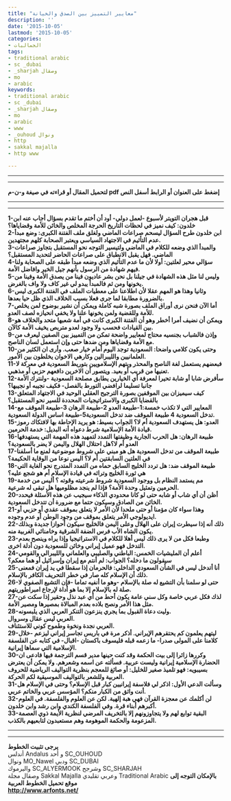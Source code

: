```yaml
---
title: "معايير التمييز بين الصدق والخيانة"
description: ''
date: '2015-10-05'
lastmod: '2015-10-05'
categories:
- الجماليات
tags:
- traditional arabic
- sc _dubai
- _sharjah وصقال
- mo
- arabic
keywords:
- traditional arabic
- sc _dubai
- _sharjah وصقال
- mo
- arabic
- www
- _ouhoud ونوال
- http
- sakkal majalla
- http www

---
```

---

---

**لتحميل المقال أو قراءته في صيغة و-ن-م pdf إضغط على العنوان أو الرابط أسفل النص**

---



---

**1-قبل هجران التويتر لأسبوع -لعمل دولي- أود أن أختم ما تقدم بسؤال أجاب عنه ابن خلدون: كيف نميز في لحظات التاريخ الحرجة المخلص والخائن للأمة وقضاياها؟  
2-ابن خلدون طرح السؤال ليسحم صراعات الماضي ولغلق ملف الفتنة الكبرى: وضع مبدأ عدم التأثيم في الاجتهاد السياسي ويعتبر الصحابة كلهم مجتهدين.  
3-والمبدأ الذي وضعه للكلام في الماضي ولتيسير التوجه نحو المستقبل بتجاوز صراعات الماضي. فهل يقبل الانطباق على صراعات الحاضر لتحديد المستقبل؟  
4-سؤالي محير لعلتين: أولا لأن ما عدم التأثيم الذي وضعه مبدأ طبقه على الصحابة ولنا فيهم شهادة من الرسول بأنهم جيل الخير وافاضل الأمة.  
5-وليس لنا مثل هذه الشهادة في جيلنا بل نحن بشر عاديون فينا من يصدق الأمة وفينا من يخونها ومن ثم فالمبدأ يبدو لي غير كاف ولا واف بالغرض.  
6-وثانيا وهذا هو المهم عقلا لأن اطلاعنا على معطيات الملف في الفتنة الكبرى ليس بالضرورة مطابقا لما جرى فعلا بسبب الخلاف الذي ظل حيا بعدها.  
7-أما الآن فنحن نرى أوراق الملف بصورة شبه كاملة ويمكن أن نشير بوضوح لمن يخلص للأمة وللقضية ولمن يخونها علنا ولا يخفي انحيازه لصف العدو.  
8-ويمكن أن نضيف أمرا أخطر وهو أن الفتنة الكبرى كانت في أمة شعبها متحد والخلاف هو بين القيادات فحسب ولا وجود لعدو متربص يخيف الأمة كالآن.  
9-وإذن فالشباب بجنسيه محتاج لمعايير واضحة تمكن من التمييز بين الصفين ليعرف من مع الأمة وقضاياها ومن ضدها حتى وإن استعمل لسان الناصح.  
10-وحتى يكون كلامي واضحا: السعودية توجد اليوم أمام خيار صعب. وأرى ان الكثير من العلمانيين والليبرالين وكارهي الاخوان يخلطون بين الأمور.  
11-فبعضهم يستعمل لغة الناصح والمحذر ويتهم الإسلامويين بتوريط السعودية في معركة لا تعنيها من قريب أو بعيد. ويتصور أن الاخرين دافعهم حزبي أو مذهبي.  
12-سأفرض شابا أو شابة تحيرا لمعرفة أي الخيارين يطابق مصلحة السعودية -ولنترك الأمة جانبا تسليما لرافضي التورط بالفصل- فكيف نجيبه أو نجيبها؟  
13-كيف سيميزان بين الموقفين بصورة الترجيح العقلي الوحيد في الاجتهاد المتعلق بالقضايا الكبرى والاستراتيجيات المحددة للسير نحو المستقبل؟  
14-المعايير التي لا تكذب خمسة:1-طبيعة العدو 2-طبيعة الرهان 3-طبيعة الموقف مع تدخل السعودية 4 طبيعة الموقف ضد تدخل السعودية5-طبيعة اساس الدولة السعودية.  
15-العدو: هل يستهدف السعودية أم لا؟ الجواب بسيط: هو يريد الإحاطة بها لافتكاك رموز قيادة الأمة الإسلامية شرط دعواه أنه البديل: خدمة الحرمين.  
16-طبيعة الرهان: هل الحرب الجارية وظيفتها التمدد لتمهيد هذه المهمة التي يستهدفها العدو أم لا؟هل احتلال الهلال واليمن لا يضر بالسعودية؟  
17-طبيعة الموقف من تدخل السعودية هل هو مبني على شروط موضوعية لمنع ما أسلفنا في العلتين السابقتين أم لا؟ اليس نوعا من الوقاية الحكيمة؟  
18-طبيعة الموقف ضد: هل تردد الخليج السابق حماه من التمدد المتدرج نحو الغاية التي هي ثورة الخليج وتراثه في قيادة الإسلام أم هو شجع عليه؟  
19-مم يستمد النظام بل ووجود السعودية شروط شرعيته وقوته ؟ أليس من خدمة الحرمين وتمثيل وحدة الأمة؟ فإذا لم ينجد مظلوميها هل تبقى له شرعية.  
20-أظن أن أي شاب أو شابه حتى لو كانا محدودي الذكاء سيجيب عن هذه الأسئلة فيحدد الخائن من الصادق وسيكون حتما مع ضرورة أن تتدخل السعودية.  
21-وهذا سواء كان مؤمنا أو حتى ملحدا لأن الأمر لا يتعلق بموقف عقدي أو حزبي أو ايديولوجي الأمر يتعلق بموقف من وجود الوطن أو عدم وجوده.  
22-ذلك أنه إذا سيطرت إيران على الهلال وعلى اليمن فالخليج سيكون أحوازا جديدة وبذلك يكون الشاه الأب فرس الضفة الشرقية وخامنائي الغربية منه.  
23-وطبعا فكل من لا يرى ذلك ليس أهلا للكلام في الاستراتيجيا وإذا يراه وينصح بعدم التدخل فهو عميل إيراني وخائن للسعودية دون أدلة اخرى.  
24-أعلم أن المليشيات الخمس: الباطني والصليبي والعلماني والليبرالي والقومي سيقولون ما دخله؟ الجواب: لم أنتم مع إيران وإسرائيل أو هما معكم؟  
25-أنا أتدخل ليس في الشأن السعودي الداخلي: فالحرمان إذا سقطا في يد إيران فمعنى ذلك أن الإسلام كله صار في خطر التحريف الكافر بالإسلام.  
26-حتى لو سلمنا بأن التشيع له صلة بالإسلام -وهو ما أنفيه تماما -فإن التشيع الصفوي لا صلة له بالإسلام إلا بما هو أداة لإرجاع امبراطوريتهم.  
27-لذك فكل عربي خاصة وكل سني عامة يكون أحط من أي عبد نذل وحقير إذا سكت عن مثل هذا الأمر ونصح بلاده بعدم المبالاة بمصيرها ومصير الأمة.  
28-وليت دعاة القبول بما يجري ينزعون التنكر العربي الذي يلبسونه.  
العربي ليس عقال وسروال.  
العربي نجدة ونخوة وطموح كوني للاستئناف.  
29-ليتهم يعلمون كم يحتقرهم الإيراني. أذكر مرة في باريس تجاسر إيراني ليزعم -خلال كلامنا على المولى صدرا- ما زعمه قبله فليسوف باكستان -اقبال- في كتابه عن الفلسفة الإسلامية التي سماها إيرانية.  
30-وكررها زائرا إلى بيت الحكمة وقد كنت حينها مدير قسم الترجمة فيها فادعى ان الحضارة الإسلامية إيرانية وليست عربية. فسألته عن اسمه وشعرهم. ولا يمكن أن يعترض بسيبويه: فهو تلميذ صغير للخليل: أو صائغ للمعجم بنظرية التواليف الرياضية للحروف العربية وللشعر بالتواليف الموسيقية لكم الحركة.  
31-وسألت الدعي الأول: اذكر لي فلاسفة إيرانيين كبار قبل الإسلام؟ وحتى في الإسلام هل أنت واثق من الكبار منكم؟ المؤسس عربي والخاتم عربي.  
32-لن أكلمك عن معجزة القرآن فهي هبة إلهية. لكن عن العلوم والفلسفة. في العلوم أكبرهم أبناء قرة. وفي الفلسفة الكندي وابن رشد وابن خلدون.  
33-البقية توابع لهم ولا يتجاوزونهم إلا بالتخريف المرضي لنظرية الأيمة ذوي العصمة المزعومة والحكمة الموهومة وهم مستعبدون لتابعيهم بالكذب.**

---

---

**يرجى تثبيت الخطوط**   
 أندلس Andalus  و أحد SC\_OUHOUD  
 ونوال MO\_Nawel  ودبي SC\_DUBAI   
 واليرموك SC\_ALYERMOOK  وشرجح SC\_SHARJAH   
 وصقال مجلة Sakkal Majalla وعربي تقليدي Traditional Arabic  **بالإمكان التوجه إلى موقع تحميل الخطوط العربية  
 http://www.arfonts.net/**

###